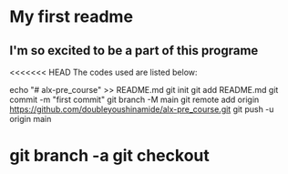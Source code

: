 # My first readme
## I'm so excited to be a part of this programe
<<<<<<< HEAD
The codes used are listed below:

echo "# alx-pre_course" >> README.md
git init
git add README.md
git commit -m "first commit"
git branch -M main
git remote add origin https://github.com/doubleyoushinamide/alx-pre_course.git
git push -u origin main

git branch -a 
git checkout <branch name> 
=======

